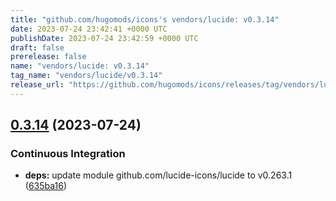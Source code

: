 ```yaml
---
title: "github.com/hugomods/icons's vendors/lucide: v0.3.14"
date: 2023-07-24 23:42:41 +0000 UTC
publishDate: 2023-07-24 23:42:59 +0000 UTC
draft: false
prerelease: false
name: "vendors/lucide: v0.3.14"
tag_name: "vendors/lucide/v0.3.14"
release_url: "https://github.com/hugomods/icons/releases/tag/vendors/lucide/v0.3.14"
---
```


## [0.3.14](https://github.com/hugomods/icons/compare/vendors/lucide/v0.3.13...vendors/lucide/v0.3.14) (2023-07-24)


### Continuous Integration

* **deps:** update module github.com/lucide-icons/lucide to v0.263.1 ([635ba16](https://github.com/hugomods/icons/commit/635ba16e437c3da8ef30812c38088eacd4c0751d))
